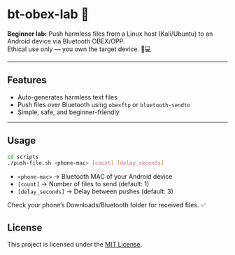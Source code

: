 # bt-obex-lab 🚀

**Beginner lab:** Push harmless files from a Linux host (Kali/Ubuntu) to an Android device via Bluetooth OBEX/OPP.  
Ethical use only — you own the target device. 📱💻

---

## Features
- Auto-generates harmless text files
- Push files over Bluetooth using `obexftp` or `bluetooth-sendto`
- Simple, safe, and beginner-friendly

---

## Usage

```bash
cd scripts
./push-file.sh <phone-mac> [count] [delay_seconds]
```

- ```<phone-mac>``` → Bluetooth MAC of your Android device
- ```[count]``` → Number of files to send (default: 1)
- ```[delay_seconds]``` → Delay between pushes (default: 3)

Check your phone’s Downloads/Bluetooth folder for received files. ✅

## License
This project is licensed under the [MIT License](LICENSE).